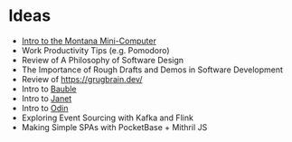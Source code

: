 # Ideas

 - [Intro to the Montana Mini-Computer](https://mtmc.cs.montana.edu/)
 - Work Productivity Tips (e.g. Pomodoro)
 - Review of A Philosophy of Software Design
 - The Importance of Rough Drafts and Demos in Software Development
 - Review of https://grugbrain.dev/
 - Intro to [Bauble](https://bauble.studio/)
 - Intro to [Janet](https://janet-lang.org/)
 - Intro to [Odin](https://odin-lang.org/)
 - Exploring Event Sourcing with Kafka and Flink
 - Making Simple SPAs with PocketBase + Mithril JS
